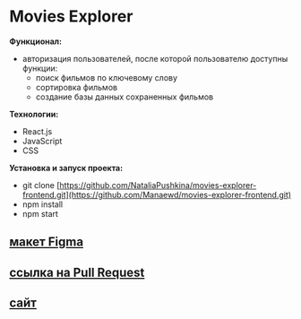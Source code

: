 # Movies Explorer

**Функционал:**
* авторизация пользователей, после которой пользователю доступны функции:
  * поиск фильмов по ключевому слову
  * сортировка фильмов
  * создание базы данных сохраненных фильмов

**Технологии:**
* React.js
* JavaScript
* CSS

**Установка и запуск проекта:**
* git clone [https://github.com/NataliaPushkina/movies-explorer-frontend.git](https://github.com/Manaewd/movies-explorer-frontend.git)
* npm install
* npm start

## [макет Figma](https://www.figma.com/file/M3JjqFzuGmunJd2S7Zs0Pj/light-1?node-id=41056%3A9642&mode=dev)

## [ссылка на Pull Request](https://github.com/Manaewd/movies-explorer-frontend/pull/5)

## [сайт](https://manaewdiploma.nomoredomains.xyz/)
